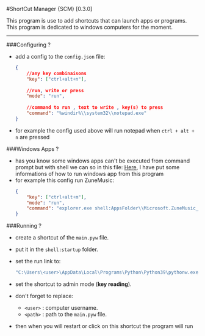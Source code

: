 #ShortCut Manager {SCM} [0.3.0]

This program is use to add shortcuts that can launch apps or programs.
This program is dedicated to windows computers for the moment.

------


###Configuring ?

- add a config to the `config.json` file:
	```json
	{
		//any key combinaisons
		"key": ["ctrl+alt+n"],
		
		//run, write or press
		"mode": "run",
		
		//command to run , text to write , key(s) to press
		"command": "%windir%\\system32\\notepad.exe"
	}
	```
- for example the config used above will run notepad when `ctrl + alt + n` are pressed


###Windows Apps ?

- has you know some windows apps can't be executed from command prompt but with shell we can so in this file: [Here](./get_winapp_startcode.txt), I have put some informations of how to run windows app from this program
- for example this config run ZuneMusic:
	```json
	{
		"key": ["ctrl+alt+m"],
		"mode": "run",
		"command": "explorer.exe shell:AppsFolder\\Microsoft.ZuneMusic_8wekyb3d8bbwe!Microsoft.ZuneMusic"
	}
	```

###Running ?

- create a shortcut of the `main.pyw` file.
- put it in the `shell:startup` folder.

- set the run link to:
	```cmd
	"C:\Users\<user>\AppData\Local\Programs\Python\Python39\pythonw.exe" "C:\Users\<user>\<path>\main.pyw"
	```
- set the shortcut to admin mode (**key reading**).
- don't forget to replace:
	* `<user>` : computer username.
	* `<path>` : path to the `main.pyw` file.
- then when you will restart or click on this shortcut the program will run
